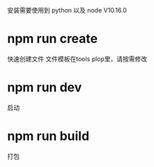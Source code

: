 安装需要使用到 python 以及 node V10.16.0

# npm run create
快速创建文件
文件模板在tools plop里，请按需修改

# npm run dev
启动

# npm run build
打包